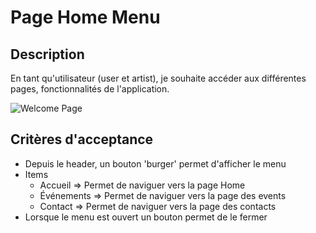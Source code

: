 # Page Home Menu

## Description

En tant qu'utilisateur (user et artist), je souhaite accéder aux différentes pages, fonctionnalités
de l'application.

![Welcome Page](../design/export_screens/Home_side_menu.png)

## Critères d'acceptance

- Depuis le header, un bouton 'burger' permet d'afficher le menu
- Items
    - Accueil => Permet de naviguer vers la page Home
    - Événements => Permet de naviguer vers la page des events
    - Contact => Permet de naviguer vers la page des contacts
- Lorsque le menu est ouvert un bouton permet de le fermer